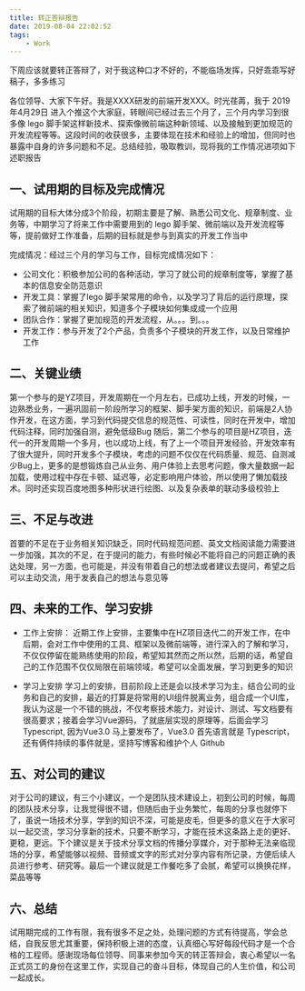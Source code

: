 ```yaml
---
title: 转正答辩报告
date: 2019-08-04 22:02:52
tags:
    - Work
---
```

下周应该就要转正答辩了，对于我这种口才不好的，不能临场发挥，只好乖乖写好稿子，多多练习

<!-- more -->
各位领导、大家下午好。我是XXXX研发的前端开发XXX。时光荏苒，我于 2019年4月29日 进入个推这个大家庭，转眼间已经过去三个月了，三个月内学习到很多像 lego 脚手架这样新技术、探索像微前端这种新领域、以及接触到更加规范的开发流程等等。这段时间的收获很多，主要体现在技术和经验上的增加，但同时也暴露中自身的许多问题和不足。总结经验，吸取教训，现将我的工作情况进项如下述职报告

## 一、试用期的目标及完成情况
试用期的目标大体分成3个阶段，初期主要是了解、熟悉公司文化、规章制度、业务等，中期学习了将来工作中需要用到的 lego 脚手架、微前端以及开发流程等等，提前做好工作准备，后期的目标就是参与到真实的开发工作当中

完成情况：经过三个月的学习与工作，目标完成情况如下：
- 公司文化：积极参加公司的各种活动，学习了就公司的规章制度等，掌握了基本的信息安全防范意识
- 开发工具：掌握了lego 脚手架常用的命令，以及学习了背后的运行原理，探索了微前端的相关知识，知道多个子模块如何集成成一个应用
- 团队合作：掌握了更加规范的开发流程，从。。。到。。。
- 开发工作：参与开发了2个产品，负责多个子模块的开发工作，以及日常维护工作

## 二、关键业绩
第一个参与的是YZ项目，开发周期在一个月左右，已成功上线，开发的时候，一边熟悉业务，一遍巩固前一阶段所学习的框架、脚手架方面的知识，前端是2人协作开发，在这方面，学习到代码提交信息的规范性、可读性，同时在开发中，增加代码注释，同时加强自测，避免低级Bug
随后，第二个参与的项目是HZ项目，迭代一的开发周期一个多月，也以成功上线，有了上一个项目开发经验，开发效率有了很大提升，同时开发多个子模块，考虑的问题不仅仅在代码质量、规范、自测减少Bug上，更多的是想锻炼自己从业务、用户体验上去思考问题，像大量数据一起加载，使用过程中存在卡顿、延迟等，必定影响用户体验，所以使用了懒加载技术。同时还实现百度地图多种形状进行绘图、以及复杂表单的联动多级校验上

## 三、不足与改进
首要的不足在于业务相关知识缺乏，同时代码规范问题、英文文档阅读能力需要进一步加强，其次的不足，在于提问的能力，有些时候必不能将自己的问题正确的表达处理，另一方面，也可能是，并没有带着自己的想法或者建议去提问，希望之后可以主动交流，用于发表自己的想法与意见等


## 四、未来的工作、学习安排
- 工作上安排：
  近期工作上安排，主要集中在HZ项目迭代二的开发工作，在中后期，会对工作中使用的工具、框架以及微前端等，进行深入的了解和学习，不仅仅停留在能熟练使用的阶段，希望知其然而之所以然，后期的话，希望自己的工作范围不仅仅局限在前端领域，希望可以全面发展，学习到更多的知识

- 学习上安排
  学习上的安排，目前阶段上还是会以技术学习为主，结合公司的业务和自己的安排，最近的打算是将常用的UI组件脱离业务，组合成一个UI库，我认为这是一个不错的挑战，不仅考察技术能力，对设计、测试、写文档要有很高要求；接着会学习Vue源码，了就底层实现的原理等，后面会学习 Typescript, 因为Vue3.0 马上要发布了，Vue3.0 首先语言就是 Typescript，还有俩件持续的事件就是，坚持写博客和维护个人 Github 

## 五、对公司的建议
对于公司的建议，有三个小建议，一个是团队技术建设上，初到公司的时候，每周的团队技术分享，让我觉得很不错，但随后由于业务繁忙，每周的分享也就停下了，虽说一场技术分享，学到的知识不深，可能是皮毛，但更多的意义在于大家可以一起交流，学习分享新的技术，只要不断学习，才能在技术这条路上走的更好、更稳，更远。下个建议是关于技术分享文档的传播分享媒介，对于那种无法亲临现场的分享，希望能够以视频、音频或文字的形式对分享内容有所记录，方便后续人员进行参考、研究等。最后一个建议就是工作餐吃多了会腻，希望可以换换花样，菜品等等

## 六、总结
试用期完成的工作有限，我有很多不足之处，处理问题的方式有待提高，学会总结，自我反思尤其重要，保持积极上进的态度，认真细心写好每段代码才是一个合格的工程师。感谢现场每位领导、同事来参加今天的转正答辩会，衷心希望以一名正式员工的身份在这里工作，实现自己的奋斗目标，体现自己的人生价值，和公司一起成长。

